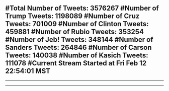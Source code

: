 #Total Number of Tweets: 3576267 
#Number of Trump Tweets: 1198089
#Number of Cruz Tweets: 701009
#Number of Clinton Tweets: 459881
#Number of Rubio Tweets: 353254
#Number of Jeb! Tweets: 348144
#Number of Sanders Tweets: 264846
#Number of Carson Tweets: 140038
#Number of Kasich Tweets: 111078
#Current Stream Started at Fri Feb 12 22:54:01 MST
---
---
---
